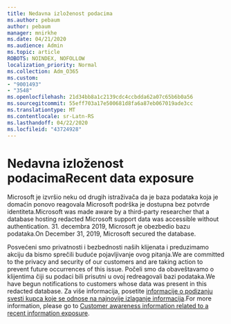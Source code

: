 ```yaml
---
title: Nedavna izloženost podacima
ms.author: pebaum
author: pebaum
manager: mnirkhe
ms.date: 04/21/2020
ms.audience: Admin
ms.topic: article
ROBOTS: NOINDEX, NOFOLLOW
localization_priority: Normal
ms.collection: Adm_O365
ms.custom:
- "9001493"
- "3548"
ms.openlocfilehash: 21d34bb8a1c2139cdc4ccbdda62a07c65b6b0a56
ms.sourcegitcommit: 55eff703a17e500681d8fa6a87eb067019ade3cc
ms.translationtype: MT
ms.contentlocale: sr-Latn-RS
ms.lasthandoff: 04/22/2020
ms.locfileid: "43724928"
---
```

# <a name="recent-data-exposure"></a><span data-ttu-id="dfb5c-102">Nedavna izloženost podacima</span><span class="sxs-lookup"><span data-stu-id="dfb5c-102">Recent data exposure</span></span>

<span data-ttu-id="dfb5c-103">Microsoft je izvršio neku od drugih istraživača da je baza podataka koja je domaćin ponovo reagovala Microsoft podrška je dostupna bez potvrde identiteta.</span><span class="sxs-lookup"><span data-stu-id="dfb5c-103">Microsoft was made aware by a third-party researcher that a database hosting redacted Microsoft support data was accessible without authentication.</span></span> <span data-ttu-id="dfb5c-104">31. decembra 2019, Microsoft je obezbedio bazu podataka.</span><span class="sxs-lookup"><span data-stu-id="dfb5c-104">On December 31, 2019, Microsoft secured the database.</span></span>

<span data-ttu-id="dfb5c-105">Posvećeni smo privatnosti i bezbednosti naših klijenata i preduzimamo akciju da bismo sprečili buduće pojavljivanje ovog pitanja.</span><span class="sxs-lookup"><span data-stu-id="dfb5c-105">We are committed to the privacy and security of our customers and are taking action to prevent future occurrences of this issue.</span></span> <span data-ttu-id="dfb5c-106">Počeli smo da obaveštavamo o klijentima čiji su podaci bili prisutni u ovoj redreagovali bazi podataka.</span><span class="sxs-lookup"><span data-stu-id="dfb5c-106">We have begun notifications to customers whose data was present in this redacted database.</span></span> <span data-ttu-id="dfb5c-107">Za više informacija, posetite [informacije o podizanju svesti kupca koje se odnose na najnovije izlaganje informacija](https://aka.ms/privacyinfo).</span><span class="sxs-lookup"><span data-stu-id="dfb5c-107">For more information, please go to [Customer awareness information related to a recent information exposure](https://aka.ms/privacyinfo).</span></span>
